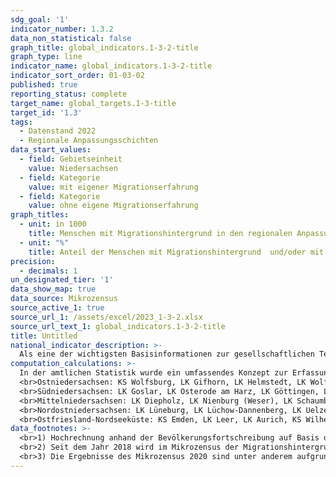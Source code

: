 ```yaml
---
sdg_goal: '1'
indicator_number: 1.3.2
data_non_statistical: false
graph_title: global_indicators.1-3-2-title
graph_type: line
indicator_name: global_indicators.1-3-2-title
indicator_sort_order: 01-03-02
published: true
reporting_status: complete
target_name: global_targets.1-3-title
target_id: '1.3'
tags:
  - Datenstand 2022
  - Regionale Anpassungsschichten
data_start_values:
  - field: Gebietseinheit
    value: Niedersachsen
  - field: Kategorie
    value: mit eigener Migrationserfahrung
  - field: Kategorie
    value: ohne eigene Migrationserfahrung
graph_titles:
  - unit: in 1000
    title: Menschen mit Migrationshintergrund in den regionalen Anpassungsschichten (in 1000)
  - unit: "%"
    title: Anteil der Menschen mit Migrationshintergrund  und/oder mit und ohne eigene Migrationserfahrung in den regionalen Anpassungsschichten an allen Menschen mit Migrationshintergrund (in Prozent)
precision:
  - decimals: 1
un_designated_tier: '1'
data_show_map: true
data_source: Mikrozensus
source_active_1: true
source_url_1: /assets/excel/2023_1-3-2.xlsx
source_url_text_1: global_indicators.1-3-2-title
title: Untitled
national_indicator_description: >-
  Als eine der wichtigsten Basisinformationen zur gesellschaftlichen Teilhabe beschreibt dieser Indikator den Einfluss der Migration auf die Gesellschaft. Das Konzept der „Bevölkerung mit Migrationshintergrund“ umfasst nicht nur die eigentliche Migration nach Deutschland, sondern schließt auch die Nachkommen der Zugewanderten ein. Die Unterscheidung nach Deutschen und Nichtdeutschen (vgl. Indikator 1.2.1) wird damit erweitert: Eine Person hat nach dem Mikrozensus einen Migrationshintergrund, wenn sie selbst oder mindestens ein Elternteil die deutsche Staatsangehörigkeit nicht durch Geburt besitzt. Die Definition umfasst im Einzelnen folgende Personen:<br> 1. zugewanderte und nicht zugewanderte Ausländer;<br>2. zugewanderte und nicht zugewanderte Eingebürgerte;<br> 3. (Spät-)Aussiedler;<br> 4. mit deutscher Staatsangehörigkeit geborene Nachkommen<br> Der Migrationshintergrund kann sich demnach auch ausschließlich aus den Eigenschaften der Eltern ableiten. Der Indikator untergliedert die Personen zusätzlich in Ausländerinnen und Ausländer, Spätaussiedlerinnen und Spätaussiedler und weitere Deutsche mit Migrationshintergrund.
computation_calculations: >-
  In der amtlichen Statistik wurde ein umfassendes Konzept zur Erfassung des Migrationshintergrundes erstmals mit dem Mikrozensus 2005 eingeführt. Dazu wurde zusätzlich eine Reihe von Fragen zur Migration aufgenommen, aus denen der Migrationshintergrund abgeleitet wird. Eine vollständige Übertragung auf andere Statistiken außerhalb des Mikrozensus ist aufgrund der Komplexität der Definition nicht möglich. Zur Bestimmung des Migrationshintergrundes wird (1.) nur die Zuwanderung auf das Gebiet der heutigen Bundesrepublik ab 1950 berücksichtigt, um den Großteil der Zuwanderung durch kriegsbedingte Vertreibung nicht einzubeziehen. Zudem werden (2.) auch die Nachkommen der Zugewanderten berücksichtigt, die bereits in der Bundesrepublik geboren wurden und (3.) wird für alle Ausländerinnen und Ausländer sowie für alle Eingebürgerten ein Migrationshintergrund unterstellt. In diesem Bericht wird für die dargestellten Jahre vor 2017 der Migrationshintergrund im engeren Sinne verwendet: Von den Deutschen mit Migrationshintergrund, die seit Geburt Deutsche sind, werden nur jene hinzugezählt, die mit ihren Eltern oder einem Elternteil im selben Haushalt leben. Nur dann liegt die für die Zuordnung entscheidende Elterninformation vor. Für alle Jahre nach 2016 wird der Migrationshintergrund im weiteren Sinne dargestellt: Der Migrationshintergrund im weiteren Sinne kann anhand der Zusatzfragen zum Migrationsstatus der nicht im Haushalt lebenden Eltern ab 2005 in vierjährigem Rhythmus und ab dem Jahr 2017 jährlich dargestellt werden.  <br>Ab Veröffentlichungsjahr 2021 wird zwischen Erst- und Endveröffentlichungen von Mikrozensusergebnissen unterschieden. Bei Erst- und Endergebnissen handelt es sich um zwei Ergebnisarten, die beide auf vollständig aufbereiteten und validierten Daten beruhen. Die Endergebnisse basieren im Gegensatz zu den Erstergebnissen auf einer höheren Anzahl befragter Haushalte. Dies ist dadurch bedingt, dass auch nach Ende eines Erhebungsjahres fehlende Haushalte nach Erinnerungen und/oder Mahnungen noch Auskunft geben. Dieses Datenmaterial wird zudem an einem aktualisierten Bevölkerungseckwert hochgerechnet. Durch den größeren Stichprobenumfang und die aktualisierte Hochrechnung können ggf. Abweichungen gegenüber den Erstergebnissen entstehen. Bei den hier für das Jahr 2022 veröffentlichten Daten handelt es sich um die Erstergebnisse.<br> Die Statistik wird auf Ebene der regionalen Anpassungsschichten des Mikrozensus ausgewiesen. Dies sind Zusammenfassungen mehrerer Gebietseinheiten, in denen insgesamt rund 500 000 Einwohnerinnen und Einwohner leben. Datenquelle ist der Mikrozensus.<br><br>Anpassungsschicht / Zusammengefasste Landkreise (LK) und kreisfreie Städte (KS):
  <br>Ostniedersachsen:	KS Wolfsburg, LK Gifhorn, LK Helmstedt, LK Wolfenbüttel, KS Braunschweig, KS Salzgitter, LK Peine
  <br>Südniedersachsen:	LK Goslar, LK Osterode am Harz, LK Göttingen, LK Northeim<br>Hannover, Landeshauptstadt	Hannover, Landeshauptstadt<br> Hannover, Umland	Hannover, Umland<br>Weser-Leine-Bergland LK Hameln-Pyrmont, LK Holzminden, LK Hildesheim
  <br>Mittelniedersachsen: LK Diepholz, LK Nienburg (Weser), LK Schaumburg<br>Nordniedersachsen LK Cuxhaven, LK Stade, LK Harburg, LK Osterholz, LK Rotenburg (Wümme)
  <br>Nordostniedersachsen: LK Lüneburg, LK Lüchow-Dannenberg, LK Uelzen, LK Celle, LK Heidekreis, LK Verden
  <br>Ostfriesland-Nordseeküste: KS Emden, LK Leer, LK Aurich, KS Wilhelmshaven, LK Friesland, LK Wittmund, LK Wesermarsch<br>Oldenburger Raum LK Ammerland, LK Cloppenburg, KS Delmenhorst, KS Oldenburg, LK Oldenburg<br>Westniedersachsen: KS Osnabrück, LK Osnabrück, LK Vechta, LK Emsland, LK Grafschaft Bentheim
data_footnotes: >-
  <br>1) Hochrechnung anhand der Bevölkerungsfortschreibung auf Basis des Zensus 2011. Die Hochrechnung für die Jahre vor 2011 sowie für bislang veröffentlichte Ergebnisse des Mikrozensus 2011-2013 basiert auf den fortgeschriebenen Ergebnissen der Volkszählung 1987. In 2016 erfolgte die Umstellung auf eine neue Mikrozensus-Stichprobe. Ab 2017 wird nur noch die Bevölkerung in Privathaushalten (ohne Gemeinschaftsunterkünfte) ausgewiesen. Dadurch ergibt sich jeweils eine eingeschränkte Vergleichbarkeit mit den Vorjahren.
  <br>2) Seit dem Jahr 2018 wird im Mikrozensus der Migrationshintergrund im weiteren Sinne jährlich berichtet. Die in der Tabelle ab dem Jahr 2018 abgebildeten Daten zum Migrationshintergrund entsprechen dem Migrationshintergrund im weiteren Sinne, bis 2017 wird der Migrationshintergrund im engeren Sinne abgebildet. Die Vergleichbarkeit ist dadurch eingeschränkt.
  <br>3) Die Ergebnisse des Mikrozensus 2020 sind unter anderem aufgrund methodischer Effekte im Rahmen einer Neugestaltung der Erhebung sowie insbesondere aufgrund der Folgen der Corona-Pandemie in Ihrer Datenqualität eingeschränkt. Auf die Verwendung dieser Ergebnisse wird daher verzichtet. Weitere Informationen zur methodischen Neugestaltung des Mikrozensus ab 2020 und zu den Auswirkungen der Neugestaltung und der Corona-Krise auf die Ergebnisse des Jahres 2020 finden Sie auf der  <a href="https://www.destatis.de/DE/Themen/Gesellschaft-Umwelt/Bevoelkerung/Haushalte-Familien/Methoden/mikrozensus-2020.html" target="_blank">Informationsseite des Statistischen Bundesamtes</a>
---
```

